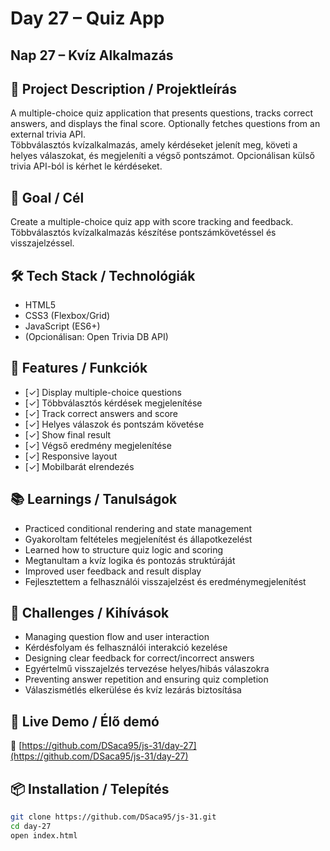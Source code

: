 # Day 27 – Quiz App  
## Nap 27 – Kvíz Alkalmazás

## 📄 Project Description / Projektleírás  
A multiple-choice quiz application that presents questions, tracks correct answers, and displays the final score. Optionally fetches questions from an external trivia API.  
Többválasztós kvízalkalmazás, amely kérdéseket jelenít meg, követi a helyes válaszokat, és megjeleníti a végső pontszámot. Opcionálisan külső trivia API-ból is kérhet le kérdéseket.

## 🧠 Goal / Cél  
Create a multiple-choice quiz app with score tracking and feedback.  
Többválasztós kvízalkalmazás készítése pontszámkövetéssel és visszajelzéssel.

## 🛠️ Tech Stack / Technológiák  
- HTML5  
- CSS3 (Flexbox/Grid)  
- JavaScript (ES6+)  
- (Opcionálisan: Open Trivia DB API)

## 🎯 Features / Funkciók  
- [✓] Display multiple-choice questions  
- [✓] Többválasztós kérdések megjelenítése  
- [✓] Track correct answers and score  
- [✓] Helyes válaszok és pontszám követése  
- [✓] Show final result  
- [✓] Végső eredmény megjelenítése  
- [✓] Responsive layout  
- [✓] Mobilbarát elrendezés

## 📚 Learnings / Tanulságok  
- Practiced conditional rendering and state management  
- Gyakoroltam feltételes megjelenítést és állapotkezelést  
- Learned how to structure quiz logic and scoring  
- Megtanultam a kvíz logika és pontozás struktúráját  
- Improved user feedback and result display  
- Fejlesztettem a felhasználói visszajelzést és eredménymegjelenítést

## 🧩 Challenges / Kihívások  
- Managing question flow and user interaction  
- Kérdésfolyam és felhasználói interakció kezelése  
- Designing clear feedback for correct/incorrect answers  
- Egyértelmű visszajelzés tervezése helyes/hibás válaszokra  
- Preventing answer repetition and ensuring quiz completion  
- Válaszismétlés elkerülése és kvíz lezárás biztosítása

## 🚀 Live Demo / Élő demó  
🔗 [https://github.com/DSaca95/js-31/day-27](https://github.com/DSaca95/js-31/day-27)

## 📦 Installation / Telepítés  
```bash
git clone https://github.com/DSaca95/js-31.git
cd day-27
open index.html